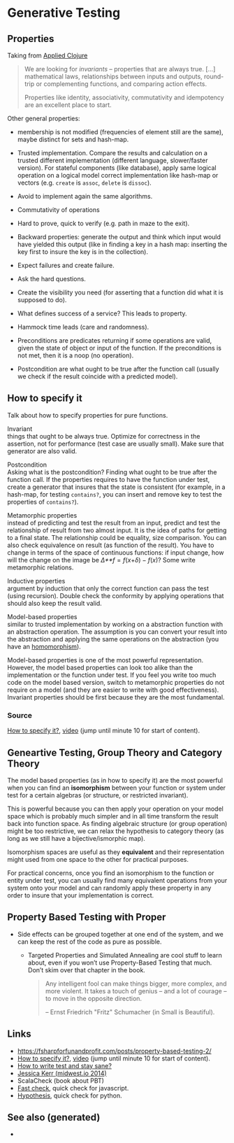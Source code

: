 # Generative Testing

## Properties

Taking from [Applied Clojure](./id:ab553c45-6dc8-4971-a1d4-925cc51a0152)

> We are looking for *invariants* – properties that are always true.
> \[…\] mathematical laws, relationships between inputs and outputs,
> round-trip or complementing functions, and comparing action effects.
>
> Properties like identity, associativity, commutativity and idempotency
> are an excellent place to start.

Other general properties:

-   membership is not modified (frequencies of element still are the
    same), maybe distinct for sets and hash-map.

-   Trusted implementation. Compare the results and calculation on a
    trusted different implementation (different language, slower/faster
    version). For stateful components (like database), apply same
    logical operation on a logical model correct implementation like
    hash-map or vectors (e.g. `create` is `assoc`, `delete` is
    `dissoc`).

-   Avoid to implement again the same algorithms.

-   Commutativity of operations

-   Hard to prove, quick to verify (e.g. path in maze to the exit).

-   Backward properties: generate the output and think which input would
    have yielded this output (like in finding a key in a hash map:
    inserting the key first to insure the key is in the collection).

-   Expect failures and create failure.

-   Ask the hard questions.

-   Create the visibility you need (for asserting that a function did
    what it is supposed to do).

-   What defines success of a service? This leads to property.

-   Hammock time leads (care and randomness).

-   Preconditions are predicates returning if some operations are valid,
    given the state of object or input of the function. If the
    preconditions is not met, then it is a noop (no operation).

-   Postcondition are what ought to be true after the function call
    (usually we check if the result coincide with a predicted model).

## How to specify it

Talk about how to specify properties for pure functions.

Invariant  
things that ought to be always true. Optimize for correctness in the
assertion, not for performance (test case are usually small). Make sure
that generator are also valid.

Postcondition  
Asking what is the postcondition? Finding what ought to be true after
the function call. If the properties requires to have the function under
test, create a generator that insures that the state is consistent (for
example, in a hash-map, for testing `contains?`, you can insert and
remove key to test the properties of `contains?`).

Metamorphic properties  
instead of predicting and test the result from an input, predict and
test the relationship of result from two almost input. It is the idea of
paths for getting to a final state. The relationship could be equality,
size comparison. You can also check equivalence on result (as function
of the result). You have to change in terms of the space of continuous
functions: if input change, how will the change on the image be
*Δ**f* = *f*(*x*+*δ*) − *f*(*x*)? Some write metamorphic relations.

Inductive properties  
argument by induction that only the correct function can pass the test
(using recursion). Double check the conformity by applying operations
that should also keep the result valid.

Model-based properties  
similar to trusted implementation by working on a abstraction function
with an abstraction operation. The assumption is you can convert your
result into the abstraction and applying the same operations on the
abstraction (you have an
[homomorphism](https://en.wikipedia.org/wiki/Homomorphism)).

Model-based properties is one of the most powerful representation.
However, the model based properties can look too alike than the
implementation or the function under test. If you feel you write too
much code on the model based version, switch to metamorphic properties
do not require on a model (and they are easier to write with good
effectiveness). Invariant properties should be first because they are
the most fundamental.

### Source

[How to specify
it?](https://www.tfp2019.org/resources/tfp2019-how-to-specify-it.pdf),
[video](https://www.youtube.com/watch?v=G0NUOst-53U) (jump until minute
10 for start of content).

## Geneartive Testing, Group Theory and Category Theory

The model based properties (as in how to specify it) are the most
powerful when you can find an **isomorphism** between your function or
system under test for a certain algebras (or structure, or restricted
invariant).

This is powerful because you can then apply your operation on your model
space which is probably much simpler and in all time transform the
result back into function space. As finding algebraic structure (or
group operation) might be too restrictive, we can relax the hypothesis
to category theory (as long as we still have a bijective/ismorphic map).

Isomorphism spaces are useful as they **equivalent** and their
representation might used from one space to the other for practical
purposes.

For practical concerns, once you find an isomorphism to the function or
entity under test, you can usually find many equivalent operations from
your system onto your model and can randomly apply these property in any
order to insure that your implementation is correct.

## Property Based Testing with Proper

-   Side effects can be grouped together at one end of the system, and
    we can keep the rest of the code as pure as possible.

    -   Targeted Properties and Simulated Annealing are cool stuff to
        learn about, even if you won’t use Property-Based Testing that
        much. Don’t skim over that chapter in the book.

        > Any intelligent fool can make things bigger, more complex, and
        > more violent. It takes a touch of genius – and a lot of
        > courage – to move in the opposite direction.
        >
        > – Ernst Friedrich "Fritz" Schumacher (in Small is Beautiful).

## Links

-   <https://fsharpforfunandprofit.com/posts/property-based-testing-2/>
-   [How to specify
    it?](https://www.tfp2019.org/resources/tfp2019-how-to-specify-it.pdf),
    [video](https://www.youtube.com/watch?v=G0NUOst-53U) (jump until
    minute 10 for start of content).
-   [How to write test and stay
    sane?](https://www.youtube.com/watch?v=zi0rHwfiX1Q)
-   [Jessica Kerr (midwest.io
    2014)](https://www.youtube.com/watch?v=shngiiBfD80)
-   ScalaCheck (book about PBT)
-   [Fast check](https://github.com/dubzzz/fast-check), quick check for
    javascript.
-   [Hypothesis](https://hypothesis.works/articles/), quick check for
    python.

## See also (generated)

-   
